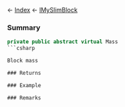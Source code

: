 ← [Index](Api-Index) ← [IMySlimBlock](VRage.Game.ModAPI.Ingame.IMySlimBlock)

### Summary

```csharp
private public abstract virtual Mass
```csharp

Block mass

### Returns

### Example

### Remarks

